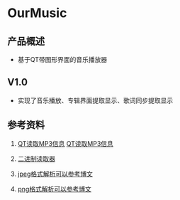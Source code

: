 # OurMusic
## 产品概述
- 基于QT带图形界面的音乐播放器
## V1.0
- 实现了音乐播放、专辑界面提取显示、歌词同步提取显示
## 参考资料
1. [QT读取MP3信息](https://blog.csdn.net/weixin_37608233/article/details/82930197)
[QT读取MP3信息](https://blog.csdn.net/weixin_33881050/article/details/94761065?spm=1001.2101.3001.6661.1&utm_medium=distribute.pc_relevant_t0.none-task-blog-2%7Edefault%7ECTRLIST%7Edefault-1-94761065-blog-122425190.pc_relevant_multi_platform_whitelistv3&depth_1-utm_source=distribute.pc_relevant_t0.none-task-blog-2%7Edefault%7ECTRLIST%7Edefault-1-94761065-blog-122425190.pc_relevant_multi_platform_whitelistv3&utm_relevant_index=1)

2. [二进制读取器](https://binary-viewer.en.softonic.com/)

3. [jpeg格式解析可以参考博文](https://blog.csdn.net/u012819339/article/details/46544061)

4. [png格式解析可以参考博文](https://blog.csdn.net/bisword/article/details/2777121)
